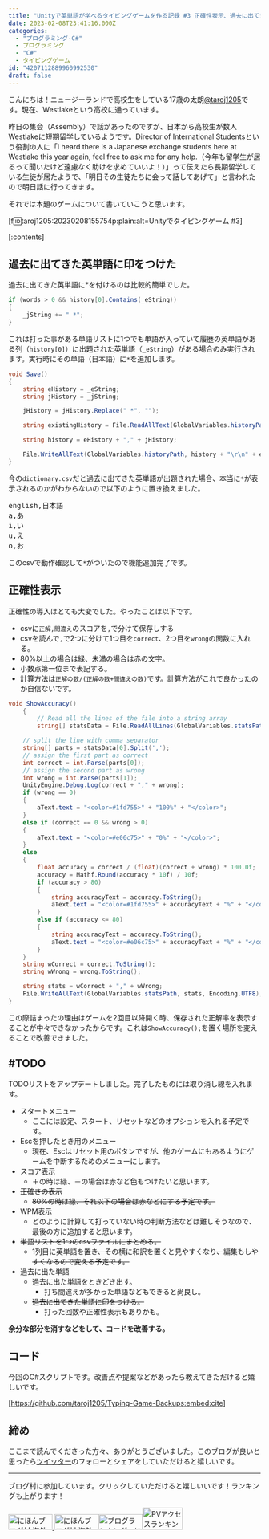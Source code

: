 ```yaml
---
title: "Unityで英単語が学べるタイピングゲームを作る記録 #3 正確性表示、過去に出てきた英単語に印をつけた"
date: 2023-02-08T23:41:16.000Z
categories:
  - "プログラミング-C#"
  - プログラミング
  - "C#"
  - タイピングゲーム
id: "4207112889960992530"
draft: false
---
```

こんにちは！ニュージーランドで高校生をしている17歳の太朗<a href="https://twitter.com/taroj1205" target="_blank">@taroj1205</a>です。現在、Westlakeという高校に通っています。

昨日の集会（Assembly）で話があったのですが、日本から高校生が数人Westlakeに短期留学しているようです。Director of International Studentsという役割の人に「I heard there is a Japanese exchange students here at Westlake this year again, feel free to ask me for any help.（今年も留学生が居るって聞いたけど遠慮なく助けを求めていいよ！）」って伝えたら長期留学している生徒が居たようで、「明日その生徒たちに会って話してあげて」と言われたので明日話に行ってきます。

それでは本題のゲームについて書いていこうと思います。

[f:id:taroj1205:20230208155754p:plain:alt=Unityでタイピングゲーム #3]

[:contents]

## 過去に出てきた英単語に印をつけた

<!-- more -->

過去に出てきた英単語に*を付けるのは比較的簡単でした。

```cs
if (words > 0 && history[0].Contains(_eString))
{
    _jString += " *";
}
```

これは打った事がある単語リストに1つでも単語が入っていて履歴の英単語がある列（`history[0]`）に出題された英単語（`_eString`）がある場合のみ実行されます。実行時にその単語（日本語）に`*`を追加します。

```cs
void Save()
{
    string eHistory = _eString;
    string jHistory = _jString;

    jHistory = jHistory.Replace(" *", "");

    string existingHistory = File.ReadAllText(GlobalVariables.historyPath);

    string history = eHistory + "," + jHistory;

    File.WriteAllText(GlobalVariables.historyPath, history + "\r\n" + existingHistory, Encoding.UTF8);
}
```

今の`dictionary.csv`だと過去に出てきた英単語が出題された場合、本当に`*`が表示されるのかがわからないので以下のように置き換えました。

<pre id="data">
english,日本語
a,あ
i,い
u,え
o,お
</pre>

このcsvで動作確認して`*`がついたので機能追加完了です。

## 正確性表示

正確性の導入はとても大変でした。やったことは以下です。

* csvに`正解,間違え`のスコアを`,`で分けて保存しする
* csvを読んで`,`で2つに分けて1つ目を`correct`、2つ目を`wrong`の関数に入れる。
* 80%以上の場合は緑、未満の場合は赤の文字。
* 小数点第一位まで表記する。
* 計算方法は`正解の数/(正解の数+間違えの数)`です。計算方法がこれで良かったのか自信ないです。

```cs
void ShowAccuracy()
    {
        // Read all the lines of the file into a string array
        string[] statsData = File.ReadAllLines(GlobalVariables.statsPath);

    // split the line with comma separator
    string[] parts = statsData[0].Split(',');
    // assign the first part as correct
    int correct = int.Parse(parts[0]);
    // assign the second part as wrong
    int wrong = int.Parse(parts[1]);
    UnityEngine.Debug.Log(correct + "," + wrong);
    if (wrong == 0)
    {
        aText.text = "<color=#1fd755>" + "100%" + "</color>";
    }
    else if (correct == 0 && wrong > 0)
    {
        aText.text = "<color=#e06c75>" + "0%" + "</color>";
    }
    else
    {
        float accuracy = correct / (float)(correct + wrong) * 100.0f;
        accuracy = Mathf.Round(accuracy * 10f) / 10f;
        if (accuracy > 80)
        {
            string accuracyText = accuracy.ToString();
            aText.text = "<color=#1fd755>" + accuracyText + "%" + "</color>";
        }
        else if (accuracy <= 80)
        {
            string accuracyText = accuracy.ToString();
            aText.text = "<color=#e06c75>" + accuracyText + "%" + "</color>";
        }
    }
    string wCorrect = correct.ToString();
    string wWrong = wrong.ToString();

    string stats = wCorrect + "," + wWrong;
    File.WriteAllText(GlobalVariables.statsPath, stats, Encoding.UTF8);
}
```

この際詰まったの理由はゲームを2回目以降開く時、保存された正解率を表示することが中々できなかったからです。これは`ShowAccuracy();`を置く場所を変えることで改善できました。

## #TODO

TODOリストをアップデートしました。完了したものには取り消し線を入れます。

* スタートメニュー
  * ここには設定、スタート、リセットなどのオプションを入れる予定です。
* Escを押したとき用のメニュー
  * 現在、Escはリセット用のボタンですが、他のゲームにもあるようにゲームを中断するためのメニューにします。
* スコア表示
  * ＋の時は緑、－の場合は赤など色もつけたいと思います。
* ~~正確さの表示~~
  * ~~80%の時は緑、それ以下の場合は赤などにする予定です。~~
* WPM表示
  * どのように計算して打っていない時の判断方法などは難しそうなので、最後の方に追加すると思います。
* ~~単語リストを1つのcsvファイルにまとめる。~~
  * ~~1列目に英単語を置き、その横に和訳を置くと見やすくなり、編集もしやすくなるので変える予定です。~~
* 過去に出た単語
  * 過去に出た単語をときどき出す。
    * 打ち間違えが多かった単語などもできると尚良し。
  * ~~過去に出てきた単語に印をつける。~~
    * 打った回数や正確性表示もありかも。

**余分な部分を消すなどをして、コードを改善する。**

## コード

今回のC#スクリプトです。改善点や提案などがあったら教えてきただけると嬉しいです。

[https://github.com/taroj1205/Typing-Game-Backups:embed:cite]

<script src="https://gist.github.com/taroj1205/d2f3e18b6ee64414d3ee774311ac9b07.js"></script>

## 締め

ここまで読んでくださった方々、ありがとうございました。このブログが良いと思ったら<a href="https://twitter.com/taroj1205">ツイッター</a>のフォローとシェアをしていただけると嬉しいです。

<hr />

ブログ村に参加しています。クリックしていただけると嬉しいいです！ランキングも上がります！
<div class="blogmura"><a href="https://overseas.blogmura.com/ranking/in?p_cid=10927073" target="_blank" ><img src="https://b.blogmura.com/overseas/88_31.gif" width="88" height="31" border="0" alt="にほんブログ村 海外生活ブログへ" /></a><a href="https://overseas.blogmura.com/newzealand/ranking/in?p_cid=10927073" target="_blank"> <img src="https://b.blogmura.com/overseas/newzealand/88_31.gif" width="88" height="31" border="0" alt="にほんブログ村 海外生活ブログ ニュージーランド情報へ" /></a><a href="https://blogmura.com/ranking/in?p_cid=10927073" target="_blank"><img src="https://b.blogmura.com/88_31.gif" width="88" height="31" border="0" alt="ブログランキング・にほんブログ村へ" /></a><a href="https://blogmura.com/profiles/10927073?p_cid=10927073" target="_blank"><img src="https://blogparts.blogmura.com/parts_image/user/pv10927073.gif"  width="80" height="43.5" border="0" alt="PVアクセスランキング にほんブログ村" /></a></div>
